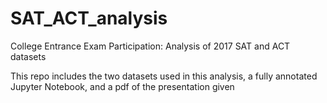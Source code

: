 # SAT_ACT_analysis
College Entrance Exam Participation: Analysis of 2017 SAT and ACT datasets 

This repo includes the two datasets used in this analysis, a fully annotated Jupyter Notebook, and a pdf of the presentation given 
